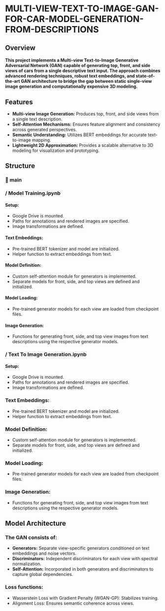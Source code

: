 # MULTI-VIEW-TEXT-TO-IMAGE-GAN-FOR-CAR-MODEL-GENERATION-FROM-DESCRIPTIONS

## Overview
#### This project implements a Multi-view Text-to-Image Generative Adversarial Network (GAN) capable of generating top, front, and side views of cars from a single descriptive text input. The approach combines advanced rendering techniques, robust text embeddings, and state-of-the-art GAN architecture to bridge the gap between static single-view image generation and computationally expensive 3D modeling.

## Features
-  **Multi-view Image Generation:** Produces top, front, and side views from a single text description.
-  **Self-Attention Mechanisms:** Ensures feature alignment and consistency across generated perspectives.
-  **Semantic Understanding:** Utilizes BERT embeddings for accurate text-to-image mapping.
-  **Lightweight 2D Approximation:** Provides a scalable alternative to 3D modeling for visualization and prototyping.

## Structure
### 📁 main
### / Model Training.ipynb

#### Setup:
- Google Drive is mounted.
- Paths for annotations and rendered images are specified.
- Image transformations are defined.

#### **Text Embeddings:**
- Pre-trained BERT tokenizer and model are initialized.
- Helper function to extract embeddings from text.

#### **Model Definition:**

- Custom self-attention module for generators is implemented.
- Separate models for front, side, and top views are defined and initialized.

#### **Model Loading:**

- Pre-trained generator models for each view are loaded from checkpoint files.

#### **Image Generation:**

- Functions for generating front, side, and top view images from text descriptions using the respective generator models.

### / Text To Image Generation.ipynb

#### Setup:

- Google Drive is mounted.
- Paths for annotations and rendered images are specified.
- Image transformations are defined.

### Text Embeddings:

- Pre-trained BERT tokenizer and model are initialized.
- Helper function to extract embeddings from text.

### Model Definition:

- Custom self-attention module for generators is implemented.
- Separate models for front, side, and top views are defined and initialized.

### Model Loading:

- Pre-trained generator models for each view are loaded from checkpoint files.

### Image Generation:

- Functions for generating front, side, and top view images from text descriptions using the respective generator models.


## Model Architecture
### The GAN consists of:

- **Generators:** Separate view-specific generators conditioned on text embeddings and noise vectors.
- **Discriminators:** Independent discriminators for each view with spectral normalization.
- **Self-Attention:** Incorporated in both generators and discriminators to capture global dependencies.

### Loss functions:

- Wasserstein Loss with Gradient Penalty (WGAN-GP): Stabilizes training.
- Alignment Loss: Ensures semantic coherence across views.
